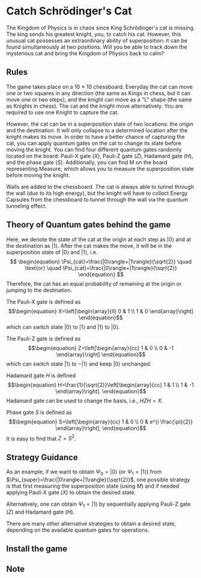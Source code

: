 # Catch Schrödinger's Cat
The Kingdom of Physics is in chaos since King Schrödinger's cat is missing. The king sends his greatest knight, you, to catch his cat. However, this unusual cat possesses an extraordinary ability of superposition: it can be found simultaneously at two positions. Will you be able to track down the mysterious cat and bring the Kingdom of Physics back to calm? 

## Rules
The game takes place on a 10 $\times$ 10 chessboard. Everyday the cat can move one or two squares in any direction (the same as Kings in chess, but it can move one or two steps), and the knight can move as a "L" shape (the same as Knights in chess). The cat and the knight move alternatively. You are required to use one Knight to capture the cat. 

However, the cat can be in a superposition state of two locations: the origin and the destination. It will only collapse to a determined location after the knight makes its move. In order to have a better chance of capturing the cat, you can apply quantum gates on the cat to change its state before moving the knight. You can find four different quantum gates randomly located on the board: Pauli-X gate ($X$), Pauli-Z gate ($Z$), Hadamard gate ($H$), and the phase gate ($S$). Additionally, you can find M on the board representing Measure, which allows you to measure the superposition state before moving the knight.

Walls are added to the chessboard. The cat is always able to tunnel through the wall (due to its high energy), but the knight will have to collect Energy Capsules from the chessboard to tunnel through the wall via the quantum tunneling effect.

## Theory of Quantum gates behind the game

Here, we denote the state of the cat at the origin at each step as $|0\rangle$ and at the destination as $|1\rangle$. After the cat makes the move, it will be in the superposition state of $|0\rangle$ and $|1\rangle$, i.e.
$$
\begin{equation}
\Psi_{cat}=\frac{|0\rangle+|1\rangle}{\sqrt{2}} \quad \text{or} \quad \Psi_{cat}=\frac{|0\rangle+|1\rangle}{\sqrt{2}}
\end{equation}
$$
Therefore, the cat has an equal probability of remaining at the origin or jumping to the destination.

The Pauli-X gate is defined as 
$$\begin{equation}
X=\left[\begin{array}{ll}
0 & 1 \\
1 & 0
\end{array}\right]
\end{equation}$$
which can switch state $|0\rangle$ to $|1\rangle$ and $|1\rangle$ to $|0\rangle$.


The Pauli-Z gate is defined as 
$$\begin{equation}
Z=\left[\begin{array}{cc}
1 & 0 \\
0 & -1
\end{array}\right]
\end{equation}$$
which can switch state $|1\rangle$ to $-|1\rangle$ and keep $|0\rangle$ unchanged.


Hadamard gate $H$ is defined
$$\begin{equation}
H=\frac{1}{\sqrt{2}}\left[\begin{array}{cc}
1 & 1 \\
1 & -1
\end{array}\right].
\end{equation}$$
Hadamard gate can be used to change the basis, i.e., $HZH=X$.

Phase gate $S$ is defined as
$$\begin{equation}
S=\left[\begin{array}{cc}
1 & 0 \\
0 & e^{i \frac{\pi}{2}}
\end{array}\right],
\end{equation}$$
It is easy to find that $Z=S^2$.
## Strategy Guidance
As an example, if we want to obtain $\Psi_0 = |0\rangle$ (or $\Psi_1 = |1\rangle$) from $\Psi_{super}=\frac{|0\rangle+|1\rangle}{\sqrt{2}}$, one possible strategy is that first measuring the superposition state (using $M$) and if needed applying Pauli-X gate ($X$) to obtain the desired state. 

Alternatively, one can obtain $\Psi_1 = |1\rangle$ by sequentially applying Pauli-Z gate ($Z$) and Hadamard gate ($H$).

There are many other alternative strategies to obtain a desired state, depending on the available quantum gates for operations.

## Install the game

## Note

